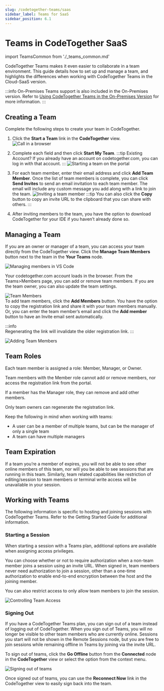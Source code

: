```yaml
---
slug: /codetogether-teams/saas
sidebar_label: Teams for SaaS
sidebar_position: 6.1
---
```


# Teams in CodeTogether SaaS

import TeamsCommon from './_teams_common.md'

CodeTogether Teams makes it even easier to collaborate in a team environment. This guide details how to set up and manage a team, and highlights the differences when working with CodeTogether Teams in the Cloud-SaaS version.

:::info On-Premises
Teams support is also included in the On-Premises version. Refer to [Using CodeTogether Teams in the On-Premises Version](teams_op.md) for more information.
:::

## Creating a Team

Complete the following steps to create your team in CodeTogether.

1. Click the **Start a Team** link in the **CodeTogether** view.
![Call in a browser](/img/teams/IJctviewStartTeam.png)
2. Complete each field and then click **Start My Team**.
:::tip Existing Account?
If you already have an account on codetogether.com, you can log in with that account.
:::
![Starting a team on the portal](/img/teams/portal-flow-start-team.png)
3. For each team member, enter their email address and click **Add Team Member**. Once the list of team members is complete, you can click **Send Invites** to send an email invitation to each team member. The email will include any custom message you add along with a link to join the team.
![Inviting a team member](/img/teams/portal-flow-invite-members.png)
:::tip
You can also click the **Copy** button to copy an invite URL to the clipboard that you can share with others.
:::

4. After inviting members to the team, you have the option to download CodeTogether for your IDE if you haven’t already done so.

## Managing a Team

If you are an owner or manager of a team, you can access your team directly from the CodeTogether view. Click the **Manage Team Members** button next to the team in the **Your Teams** node.

![Managing members in VS Code](/img/teams/vViewManageTeam.png)

Your codetogether.com account loads in the browser. From the Teams>Members page, you can add or remove team members. If you are the team owner, you can also update the team settings.

![Team Members](/img/teams/ct_portal_members.png)  
To add team members, click the **Add Members** button. You have the option to copy the registration link and share it with your team members manually. Or, you can enter the team member’s email and click the **Add member** button to have an Invite email sent automatically. 

:::info   
Regenerating the link will invalidate the older registration link.
:::

![Adding Team Members](/img/teams/ct_portal_add_member.png)
## Team Roles

Each team member is assigned a role: Member, Manager, or Owner.

Team members with the Member role cannot add or remove members, nor access the registration link from the portal.

If a member has the Manager role, they can remove and add other members.

Only team owners can regenerate the registration link.

Keep the following in mind when working with teams:
- A user can be a member of multiple teams, but can be the manager of only a single team
- A team can have multiple managers

## Team Expiration

If a team you’re a member of expires, you will not be able to see other online members of this team, nor will you be able to see sessions that are running in this team. Similarly, team related capabilities like restriction of editing/session to team members or terminal write access will be unavailable in your session.

## Working with Teams

The following information is specific to hosting and joining sessions with CodeTogether Teams. Refer to the Getting Started Guide for additional information.

### Starting a Session

When starting a session with a Teams plan, additional options are available when assigning access privileges.

You can choose whether or not to require authorization when a non-team member joins a session using an invite URL. When signed in, team members never need authorization to join a session, other than a one-time authorization to enable end-to-end encryption between the host and the joining member.

You can also restrict access to only allow team members to join the session.

![Controlling Team Access](/img/teams/TeamsControlAccess.png)

<TeamsCommon/>

### Signing Out

If you have a CodeTogether Teams plan, you can sign out of a team instead of logging out of CodeTogether. When you sign out of Teams, you will no longer be visible to other team members who are currently online. Sessions you start will not be shown in the Remote Sessions node, but you are free to join sessions while remaining offline in Teams by joining via the invite URL.

To sign out of teams, click the **Go Offline** button from the **Connected** node in the **CodeTogether** view or select the option from the context menu.

![Signing out of teams](/img/teams/IJGoOffline.png)

Once signed out of teams, you can use the **Reconnect Now** link in the CodeTogether view to easily sign back into the team.
